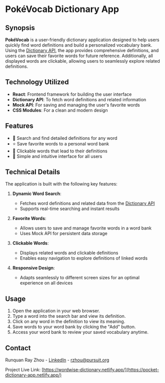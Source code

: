 # PokéVocab Dictionary App

## Synopsis

**PokéVocab** is a user-friendly dictionary application designed to help users quickly find word definitions and build a personalized vocabulary bank. Using the [Dictionary API](https://dictionaryapi.dev/), the app provides comprehensive definitions, and users can save their favorite words for future reference. Additionally, all displayed words are clickable, allowing users to seamlessly explore related definitions.

## Technology Utilized

- **React**: Frontend framework for building the user interface
- **Dictionary API**: To fetch word definitions and related information
- **Mock API**: For saving and managing the user's favorite words
- **CSS Modules**: For a clean and modern design

## Features

- 📖 Search and find detailed definitions for any word
- ⭐ Save favorite words to a personal word bank
- 🔗 Clickable words that lead to their definitions
- 🧩 Simple and intuitive interface for all users

## Technical Details

The application is built with the following key features:

1. **Dynamic Word Search**:
   - Fetches word definitions and related data from the [Dictionary API](https://dictionaryapi.dev/)
   - Supports real-time searching and instant results

2. **Favorite Words**:
   - Allows users to save and manage favorite words in a word bank
   - Uses Mock API for persistent data storage

3. **Clickable Words**:
   - Displays related words and clickable definitions
   - Enables easy navigation to explore definitions of linked words

4. **Responsive Design**:
   - Adapts seamlessly to different screen sizes for an optimal experience on all devices

## Usage

1. Open the application in your web browser.
2. Type a word into the search bar and view its definition.
3. Click on any word in the definition to view its meaning.
4. Save words to your word bank by clicking the "Add" button.
5. Access your word bank to review your saved vocabulary anytime.

## Contact

Runquan Ray Zhou - [LinkedIn](https://www.linkedin.com/in/runquanrayzhou/) - rzhou@pursuit.org

Project Live Link: [https://wordwise-dictionary.netlify.app/](https://pocket-dictionary-app.netlify.app/)
